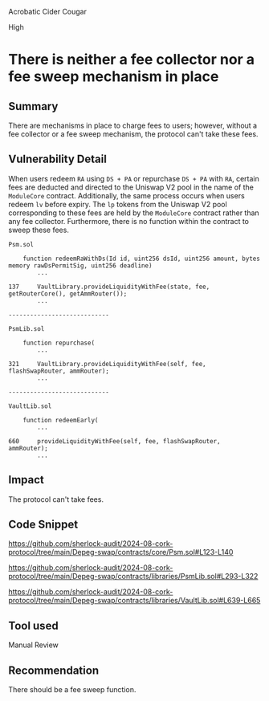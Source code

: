 Acrobatic Cider Cougar

High

# There is neither a fee collector nor a fee sweep mechanism in place

## Summary

There are mechanisms in place to charge fees to users; however, without a fee collector or a fee sweep mechanism, the protocol can't take these fees.

## Vulnerability Detail

When users redeem `RA` using `DS + PA` or repurchase `DS + PA` with `RA`, certain fees are deducted and directed to the Uniswap V2 pool in the name of the `ModuleCore` contract. Additionally, the same process occurs when users redeem `lv` before expiry. The `lp` tokens from the Uniswap V2 pool corresponding to these fees are held by the `ModuleCore` contract rather than any fee collector. Furthermore, there is no function within the contract to sweep these fees.

```solidity
Psm.sol

    function redeemRaWithDs(Id id, uint256 dsId, uint256 amount, bytes memory rawDsPermitSig, uint256 deadline)
        ...

137     VaultLibrary.provideLiquidityWithFee(state, fee, getRouterCore(), getAmmRouter());
        ...

----------------------------

PsmLib.sol

    function repurchase(
        ...

321     VaultLibrary.provideLiquidityWithFee(self, fee, flashSwapRouter, ammRouter);
        ...

----------------------------

VaultLib.sol

    function redeemEarly(
        ...

660     provideLiquidityWithFee(self, fee, flashSwapRouter, ammRouter);
        ...
```

## Impact

The protocol can't take fees.

## Code Snippet

https://github.com/sherlock-audit/2024-08-cork-protocol/tree/main/Depeg-swap/contracts/core/Psm.sol#L123-L140

https://github.com/sherlock-audit/2024-08-cork-protocol/tree/main/Depeg-swap/contracts/libraries/PsmLib.sol#L293-L322

https://github.com/sherlock-audit/2024-08-cork-protocol/tree/main/Depeg-swap/contracts/libraries/VaultLib.sol#L639-L665


## Tool used

Manual Review

## Recommendation

There should be a fee sweep function.